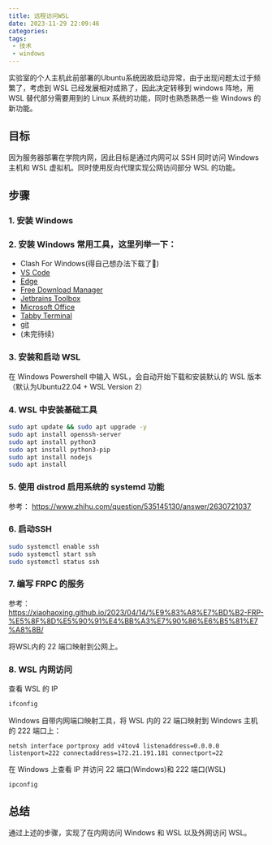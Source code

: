 ```yaml
---
title: 远程访问WSL
date: 2023-11-29 22:09:46
categories:
tags:
 - 技术
 - windows
---
```


实验室的个人主机此前部署的Ubuntu系统因故启动异常，由于出现问题太过于频繁了，考虑到 WSL 已经发展相对成熟了，因此决定转移到 windows 阵地，用 WSL 替代部分需要用到的 Linux 系统的功能，同时也熟悉熟悉一些 Windows 的新功能。

<!-- more -->

## 目标

因为服务器部署在学院内网，因此目标是通过内网可以 SSH 同时访问 Windows 主机和 WSL 虚拟机。同时使用反向代理实现公网访问部分 WSL 的功能。


## 步骤

### 1. 安装 Windows
### 2. 安装 Windows 常用工具，这里列举一下：


 * Clash For Windows(得自己想办法下载了🤔)
 * [VS Code](https://code.visualstudio.com)
 * [Edge](https://www.microsoft.com/zh-cn/edge/download)
 * [Free Download Manager](https://www.freedownloadmanager.org/zh/download.htm)
 * [Jetbrains Toolbox](https://www.jetbrains.com/toolbox-app/)
 * [Microsoft Office](https://www.office.com)
 * [Tabby Terminal](https://github.com/Eugeny/tabby/releases)
 * [git](https://gitforwindows.org)
 * (未完待续)

### 3. 安装和启动 WSL

在 Windows Powershell 中输入 WSL，会自动开始下载和安装默认的 WSL 版本（默认为Ubuntu22.04 + WSL Version 2）

### 4. WSL 中安装基础工具

``` bash
sudo apt update && sudo apt upgrade -y
sudo apt install openssh-server
sudo apt install python3
sudo apt install python3-pip
sudo apt install nodejs
sudo apt install
```


### 5. 使用 distrod 启用系统的 systemd 功能

参考： https://www.zhihu.com/question/535145130/answer/2630721037

### 6. 启动SSH


``` bash
sudo systemctl enable ssh
sudo systemctl start ssh
sudo systemctl status ssh
```

### 7. 编写 FRPC 的服务

参考：https://xiaohaoxing.github.io/2023/04/14/%E9%83%A8%E7%BD%B2-FRP-%E5%8F%8D%E5%90%91%E4%BB%A3%E7%90%86%E6%B5%81%E7%A8%8B/

  将WSL内的 22 端口映射到公网上。

### 8. WSL 内网访问

查看 WSL 的 IP

``` bash
ifconfig
```

Windows 自带内网端口映射工具，将 WSL 内的 22 端口映射到 Windows 主机的 222 端口上：


``` shell
netsh interface portproxy add v4tov4 listenaddress=0.0.0.0 listenport=222 connectaddress=172.21.191.181 connectport=22
```

在 Windows 上查看 IP 并访问 22 端口(Windows)和 222 端口(WSL)

``` shell
ipconfig
```


## 总结

通过上述的步骤，实现了在内网访问 Windows 和 WSL 以及外网访问 WSL。

